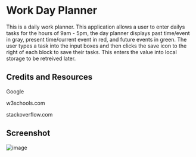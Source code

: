 # Work Day Planner

This is a daily work planner. This application allows a user to enter dailys tasks for the hours of 9am - 5pm, the day planner displays past time/event in gray, present time/current event in red, and future events in green. The user types a task into the input boxes and then clicks the save icon to the right of each block to save their tasks. This enters the value into local storage to be retreived later.


## Credits and Resources
Google

w3schools.com

stackoverflow.com

## Screenshot
![image](https://user-images.githubusercontent.com/73563078/129453471-97a1ea99-edad-463d-9585-c369203eb24a.png)


